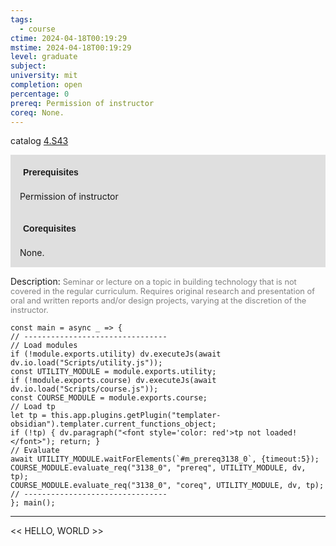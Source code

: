 ```yaml
---
tags:
  - course
ctime: 2024-04-18T00:19:29
mstime: 2024-04-18T00:19:29
level: graduate
subject: 
university: mit
completion: open
percentage: 0
prereq: Permission of instructor
coreq: None.
---
```


catalog [4.S43](http://student.mit.edu/catalog/m4d.html#4.S43)

<span style="display: block; padding: 15px; background-color: rgb(100, 100, 100, 0.2);"><font id="m_prereq3138_0" style="display: block; font-family: Arial, sans-serif; font-weight: bold; padding: 5px">Prerequisites</font><br><span id="prereq3138_0">Permission of instructor</span></span>
<span style="display: block; padding: 15px; background-color: rgb(100, 100, 100, 0.2);"><font id="m_coreq3138_0" style="display: block; font-family: Arial, sans-serif; font-weight: bold; padding: 5px">Corequisites</font><br><span id="coreq3138_0">None.</span></span>

<font style="">Description:</font>
<font style="color: grey; font-size: 0.8rem;">Seminar or lecture on a topic in building technology that is not covered in the regular curriculum. Requires original research and presentation of oral and written reports and/or design projects, varying at the discretion of the instructor.</font>

```dataviewjs
const main = async _ => {
// --------------------------------
// Load modules
if (!module.exports.utility) dv.executeJs(await dv.io.load("Scripts/utility.js"));
const UTILITY_MODULE = module.exports.utility;
if (!module.exports.course) dv.executeJs(await dv.io.load("Scripts/course.js"));
const COURSE_MODULE = module.exports.course;
// Load tp
let tp = this.app.plugins.getPlugin("templater-obsidian").templater.current_functions_object;
if (!tp) { dv.paragraph("<font style='color: red'>tp not loaded!</font>"); return; }
// Evaluate
await UTILITY_MODULE.waitForElements(`#m_prereq3138_0`, {timeout:5});
COURSE_MODULE.evaluate_req("3138_0", "prereq", UTILITY_MODULE, dv, tp);
COURSE_MODULE.evaluate_req("3138_0", "coreq", UTILITY_MODULE, dv, tp);
// --------------------------------
}; main();
```

---

<< HELLO, WORLD >>

